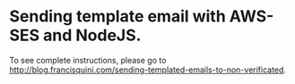 # Sending template email with AWS-SES and NodeJS.

To see complete instructions, please go to http://blog.francisquini.com/sending-templated-emails-to-non-verificated.
